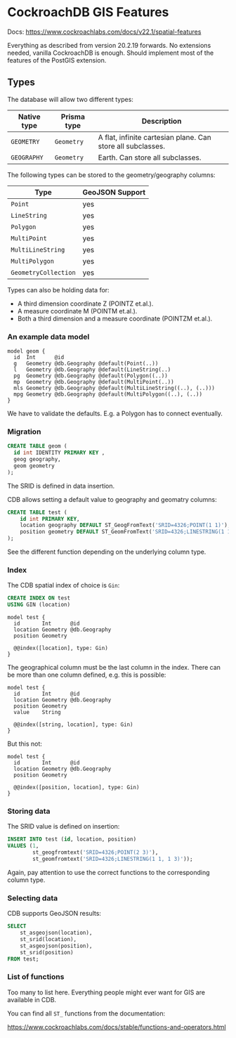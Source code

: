 # CockroachDB GIS Features

Docs: https://www.cockroachlabs.com/docs/v22.1/spatial-features

Everything as described from version 20.2.19 forwards. No extensions
needed, vanilla CockroachDB is enough. Should implement most of the
features of the PostGIS extension.

## Types

The database will allow two different types:

| Native type | Prisma type | Description                                                 |
|-------------|-------------|-------------------------------------------------------------|
| `GEOMETRY`  | `Geometry`  | A flat, infinite cartesian plane. Can store all subclasses. |
| `GEOGRAPHY` | `Geometry`  | Earth. Can store all subclasses.                            |

The following types can be stored to the geometry/geography columns:

| Type                 | GeoJSON Support |
|----------------------|-----------------|
| `Point`              | yes             |
| `LineString`         | yes             |
| `Polygon`            | yes             |
| `MultiPoint`         | yes             |
| `MultiLineString`    | yes             |
| `MultiPolygon`       | yes             |
| `GeometryCollection` | yes             |

Types can also be holding data for:

- A third dimension coordinate Z (POINTZ et.al.).
- A measure coordinate M (POINTM et.al.).
- Both a third dimension and a measure coordinate (POINTZM et.al.).

### An example data model

```prisma
model geom {
  id  Int      @id
  g   Geometry @db.Geography @default(Point(..))
  l   Geometry @db.Geography @default(LineString(..)
  pg  Geometry @db.Geography @default(Polygon((..))
  mp  Geometry @db.Geography @default(MultiPoint(..))
  mls Geometry @db.Geography @default(MultiLineString((..), (..)))
  mpg Geometry @db.Geography @default(MultiPolygon((..), (..))
}
```

We have to validate the defaults. E.g. a Polygon has to connect
eventually.

### Migration

```sql
CREATE TABLE geom (
  id int IDENTITY PRIMARY KEY ,
  geog geography,
  geom geometry
);
```

The SRID is defined in data insertion.

CDB allows setting a default value to geography and geomatry columns:

```sql
CREATE TABLE test (
    id int PRIMARY KEY,
    location geography DEFAULT ST_GeogFromText('SRID=4326;POINT(1 1)'),
    position geometry DEFAULT ST_GeomFromText('SRID=4326;LINESTRING(1 1, 1 2)')
);
```

See the different function depending on the underlying column type.

### Index

The CDB spatial index of choice is `Gin`:

```sql
CREATE INDEX ON test
USING GIN (location)
```

```prisma
model test {
  id       Int      @id
  location Geometry @db.Geography
  position Geometry

  @@index([location], type: Gin)
}
```

The geographical column must be the last column in the index. There
can be more than one column defined, e.g. this is possible:

```prisma
model test {
  id       Int      @id
  location Geometry @db.Geography
  position Geometry
  value    String

  @@index([string, location], type: Gin)
}
```

But this not:

```prisma
model test {
  id       Int      @id
  location Geometry @db.Geography
  position Geometry

  @@index([position, location], type: Gin)
}
```

### Storing data

The SRID value is defined on insertion:

```sql
INSERT INTO test (id, location, position)
VALUES (1,
        st_geogfromtext('SRID=4326;POINT(2 3)'),
        st_geomfromtext('SRID=4326;LINESTRING(1 1, 1 3)'));
```

Again, pay attention to use the correct functions to the corresponding
column type.

### Selecting data

CDB supports GeoJSON results:

```sql
SELECT
    st_asgeojson(location),
    st_srid(location),
    st_asgeojson(position),
    st_srid(position)
FROM test;
```

### List of functions

Too many to list here. Everything people might ever want for GIS are available in CDB.

You can find all `ST_` functions from the documentation:

https://www.cockroachlabs.com/docs/stable/functions-and-operators.html
